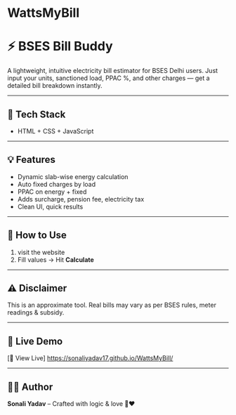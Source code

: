 # WattsMyBill

# ⚡️ BSES Bill Buddy

A lightweight, intuitive electricity bill estimator for BSES Delhi users. Just input your units, sanctioned load, PPAC %, and other charges — get a detailed bill breakdown instantly.

---

## 🔧 Tech Stack
- HTML + CSS + JavaScript
---

## 💡 Features
- Dynamic slab-wise energy calculation
- Auto fixed charges by load
- PPAC on energy + fixed
- Adds surcharge, pension fee, electricity tax
- Clean UI, quick results

---

## 🚀 How to Use
1. visit the website
3. Fill values → Hit **Calculate**

---

## ⚠️ Disclaimer
This is an approximate tool. Real bills may vary as per BSES rules, meter readings & subsidy.

---

## 📌 Live Demo
[🔗 View Live] https://sonaliyadav17.github.io/WattsMyBill/

---

## 👩‍💻 Author
**Sonali Yadav** – Crafted with logic & love 🧠❤️
